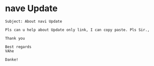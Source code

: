 # nave Update

    Subject: About navi Update 

    Pls can u help about Update only link, I can copy paste. Pls Sir.,

    Thank you 

    Best regards 
    VAhe 

    Danke! 

